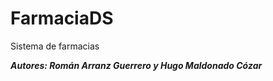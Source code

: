 FarmaciaDS
=================
Sistema de farmacias

***Autores: Román Arranz Guerrero y Hugo Maldonado Cózar***